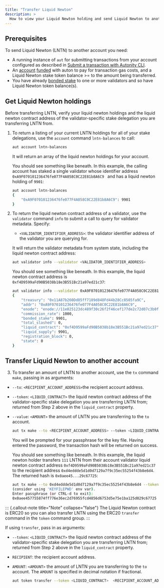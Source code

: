 ```yaml
---
title: "Transfer Liquid Newton"
description: >
  How to view your Liquid Newton holding and send Liquid Newton to another account using `aut`
---
```


## Prerequisites

To send Liquid Newton (LNTN) to another account you need:

- A running instance of `aut` for submitting transactions from your account configured as described in [Submit a transaction with Autonity CLI](/account-holders/submit-trans-aut/).
- An [account](/account-holders/create-acct/) [funded](/account-holders/fund-acct/) with auton to pay for transaction gas costs, and a Liquid Newton stake token balance >= to the amount being transferred.
- You have already [bonded stake](/delegators/bond-stake/) to one or more validators and so have Liquid Newton token balance(s).


## Get Liquid Newton holdings

Before transferring LNTN, verify your liquid newton holdings and the liquid newton contract address of the validator-specific stake delegation you are transferring LNTN from.

1. To return a listing of your current LNTN holdings for all of your stake delegations, use the `account` command `lntn-balances` to call:

	```bash
    aut account lntn-balances
    ```

	It will return an array of the liquid newton holdings for your account.
	
	You should see something like beneath. In this example, the calling account has staked a single validator whose identifier address `0xA9F070101236476fe077F4A058C0C22E81b8A6C9 ` and has a liquid newton holding of `9901`:
    
    ```bash
    aut account lntn-balances
    {
    	"0xA9F070101236476fe077F4A058C0C22E81b8A6C9": 9901
    }
    ```

2. To return the liquid newton contract address of a validator, use the `validator` command `info` to submit a call to query for validator metadata. Specify:
	- `<VALIDATOR_IDENTIFIER_ADDRESS>`: the validator identifier address of the validator you are querying for.

	It will return the validator metadata from system state, including the liquid newton contract address:

	```bash
    aut validator info --validator <VALIDATOR_IDENTIFIER_ADDRESS>
    ```

    You should see something like beneath. In this example, the liquid newton contract address is `0xf4D9599aFd90B5038b18e3B551Bc21a97ed21c37`:
    
    ```bash
    aut validator info --validator 0xA9F070101236476fe077F4A058C0C22E81b8A6C9
    {
    	"treasury": "0x11A87b260Dd85ff7189d848Fd44b28Cc8505fa9C",
    	"addr": "0xA9F070101236476fe077F4A058C0C22E81b8A6C9",
    	"enode": "enode://11e025123dc489f30c26f2f46cef177de2c72d07c3b0f6aa948a2575e2b4be362b8098c14ec4720e4e46daceb390caeb1ad273f3adbfca8c4150e58c0c71f24b@51.89.151.55:30303",
    	"commission_rate": 1000,
    	"bonded_stake": 9901,
    	"total_slashed": 0,
    	"liquid_contract": "0xf4D9599aFd90B5038b18e3B551Bc21a97ed21c37",
    	"liquid_supply": 9901,
    	"registration_block": 0,
    	"state": 0
    }
    ```

## Transfer Liquid Newton to another account

3. To transfer an amount of LNTN to another account, use the `tx` command `make`, passing in as arguments:

- `--to`: `<RECIPIENT_ACCOUNT_ADDRESS>`the recipient account address.
- `--token`: `<LIQUID_CONTRACT>` the liquid newton contract address of the validator-specific stake delegation you are transferring LNTN from; returned from Step 2 above in the `liquid_contract` property.
- `--value`: `<AMOUNT>` the amount of LNTN you are transferring to the `to` account.

    ```bash
    aut tx make --to <RECIPIENT_ACCOUNT_ADDRESS> --token <LIQUID_CONTRACT> --value <AMOUNT> | aut tx sign - | aut tx send -
    ```
    
    You will be prompted for your passphrase for the key file. Having entered the password, the transaction hash will be returned on success.
    
    You should see something like beneath. In this example, the liquid newton holder transfers `111` LNTN from their account validator liquid newton contract address `0xf4D9599aFd90B5038b18e3B551Bc21a97ed21c37` to the recipient address `0xd4eddde5d1d0d7129a7f9c35ec55254f43b8e6d4`. The returned hash is `0x0aee45...29c67725`:
    
    ```bash
    aut tx make --to 0xd4eddde5d1d0d7129a7f9c35ec55254f43b8e6d4 --token 0xf4D9599aFd90B5038b18e3B551Bc21a97ed21c37 --value 111 | aut tx sign - | aut tx send -
    (consider using 'KEYFILEPWD' env var).
    Enter passphrase (or CTRL-d to exit): 
    0x0aee457755874ff776e36ec2d76955fcd4856d6753d5e75e1ba125d029c67725
    ```

::: {.callout-note title="Note" collapse="false"}
The Liquid Newton contract is ERC20 so you can also transfer LNTN using the ERC20 `transfer` command in the `token` command group.
:::

If using `transfer`, pass in as arguments:

- `--token`: `<LIQUID_CONTRACT>` the liquid newton contract address of the validator-specific stake delegation you are transferring LNTN from; returned from Step 2 above in the `liquid_contract` property.
- `RECIPIENT`: the recipient account address.
- `AMOUNT`: `<AMOUNT>` the amount of LNTN you are transferring to the `to` account. The `AMOUNT` is specified in decimal notation if fractional.

    ```bash
    aut token transfer --token <LIQUID_CONTRACT>  <RECIPIENT_ACCOUNT_ADDRESS> <AMOUNT>  | aut tx sign - | aut tx send -
    ```
